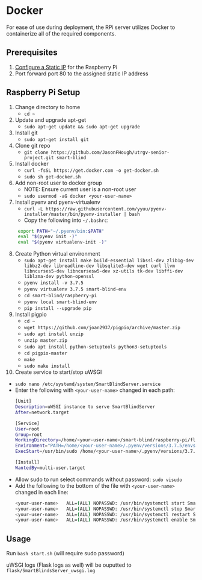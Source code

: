 # Docker
For ease of use during deployment, the RPi server utilizes Docker to containerize all of the required components.

## Prerequisites

1. [Configure a Static IP](https://www.raspberrypi.org/documentation/configuration/tcpip/) for the Raspberry Pi
2. Port forward port 80 to the assigned static IP address

## Raspberry Pi Setup

1. Change directory to home
   - `cd ~`
2. Update and upgrade apt-get
   - `sudo apt-get update && sudo apt-get upgrade`
3. Install git
   - `sudo apt-get install git`
4. Clone git repo
   - `git clone https://github.com/JasonFHough/utrgv-senior-project.git smart-blind`
5. Install docker
   - `curl -fsSL https://get.docker.com -o get-docker.sh`
   - `sudo sh get-docker.sh` 
6. Add non-root user to docker group
   - NOTE: Ensure current user is a non-root user
   - `sudo usermod -aG docker <your-user-name>`
7. Install pyenv and pyenv-virtualenv
   - `curl -L https://raw.githubusercontent.com/yyuu/pyenv-installer/master/bin/pyenv-installer | bash`
   - Copy the following into `~/.bashrc`:
   ```bash
    export PATH="~/.pyenv/bin:$PATH"
    eval "$(pyenv init -)"
    eval "$(pyenv virtualenv-init -)"
   ```
8. Create Python virtual environment
   - `sudo apt-get install make build-essential libssl-dev zlib1g-dev libbz2-dev libreadline-dev libsqlite3-dev wget curl llvm libncurses5-dev libncursesw5-dev xz-utils tk-dev libffi-dev liblzma-dev python-openssl`
   - `pyenv install -v 3.7.5`
   - `pyenv virtualenv 3.7.5 smart-blind-env`
   - `cd smart-blind/raspberry-pi`
   - `pyenv local smart-blind-env`
   - `pip install --upgrade pip`
9. Install pigpio
   - `cd ~`
   - `wget https://github.com/joan2937/pigpio/archive/master.zip`
   - `sudo apt install unzip`
   - `unzip master.zip`
   - `sudo apt install python-setuptools python3-setuptools`
   - `cd pigpio-master`
   - `make`
   - `sudo make install`
10. Create service to start/stop uWSGI
   - `sudo nano /etc/systemd/system/SmartBlindServer.service`
   - Enter the following with `<your-user-name>` changed in each path:
      ```bash
      [Unit]
      Description=uWSGI instance to serve SmartBlindServer
      After=network.target

      [Service]
      User=root
      Group=root
      WorkingDirectory=/home/<your-user-name>/smart-blind/raspberry-pi/flask
      Environment="PATH=/home/<your-user-name>/.pyenv/versions/3.7.5/envs/smart-blind-env/bin"
      ExecStart=/usr/bin/sudo /home/<your-user-name>/.pyenv/versions/3.7.5/envs/smart-blind-env/bin/uwsgi --ini app_local.ini

      [Install]
      WantedBy=multi-user.target
      ```
   - Allow sudo to run select commands without password: `sudo visudo`
   - Add the following to the bottom of the file with `<your-user-name>` changed in each line:
      ```bash
      <your-user-name>   ALL=(ALL) NOPASSWD: /usr/bin/systemctl start SmartBlindServer.service
      <your-user-name>   ALL=(ALL) NOPASSWD: /usr/bin/systemctl stop SmartBlindServer.service
      <your-user-name>   ALL=(ALL) NOPASSWD: /usr/bin/systemctl restart SmartBlindServer.service
      <your-user-name>   ALL=(ALL) NOPASSWD: /usr/bin/systemctl enable SmartBlindServer.service
      ```

## Usage

Run `bash start.sh` (will require sudo password)

uWSGI logs (Flask logs as well) will be ouputted to `flask/SmartBlindsServer_uwsgi.log`
